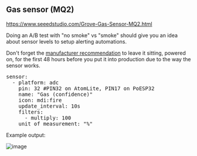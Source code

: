 ## Gas sensor (MQ2)

https://www.seeedstudio.com/Grove-Gas-Sensor-MQ2.html

Doing an A/B test with "no smoke" vs "smoke" should give you an idea about sensor levels to setup alerting automations.

Don't forget the [manufacturer recommendation](https://wiki.seeedstudio.com/Grove-Gas_Sensor-MQ2/) to leave it sitting, powered on, for the first 48 hours before you put it into production due to the way the sensor works.

<pre>
sensor:
  - platform: adc
    pin: 32 #PIN32 on AtomLite, PIN17 on PoESP32
    name: "Gas (confidence)"
    icon: mdi:fire
    update_interval: 10s
    filters:
      - multiply: 100
    unit_of_measurement: "%"
</pre>

Example output:

![image](https://github.com/user-attachments/assets/7d6de161-1af6-4d4c-8e1f-ba1a32ade076)
